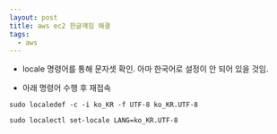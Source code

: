 ```yaml
---
layout: post
title: aws ec2 한글깨짐 해결
tags:
  - aws
---
```


- locale 명령어를 통해 문자셋 확인. 아마 한국어로 설정이 안 되어 있을 것임.

- 아래 명령어 수행 후 재접속

```
sudo localedef -c -i ko_KR -f UTF-8 ko_KR.UTF-8

sudo localectl set-locale LANG=ko_KR.UTF-8
```
